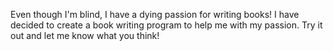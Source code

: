 Even though I'm blind, I have a dying passion for writing books! I have decided to create a book writing program to help me with my passion. Try it out and let me know what you think!
